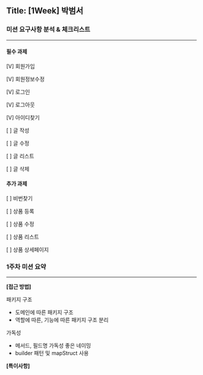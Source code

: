 
## Title: [1Week] 박범서

### 미션 요구사항 분석 & 체크리스트

------

#### 필수 과제

[V] 회원가입

[V] 회원정보수정

[V] 로그인

[V] 로그아웃

[V] 아이디찾기

[ ] 글 작성

[ ] 글 수정

[ ] 글 리스트

[ ] 글 삭제



#### 추가 과제

[ ] 비번찾기

[ ] 상품 등록

[ ] 상품 수정

[ ] 상품 리스트

[ ] 상품 상세페이지

### 1주차 미션 요약

------

**[접근 방법]**

패키지 구조
- 도메인에 따른 패키지 구조
- 역할에 따른, 기능에 따른 패키지 구조 분리

가독성
- 메서드, 필드명 가독성 좋은 네이밍
- builder 패턴 및 mapStruct 사용

**[특이사항]**
